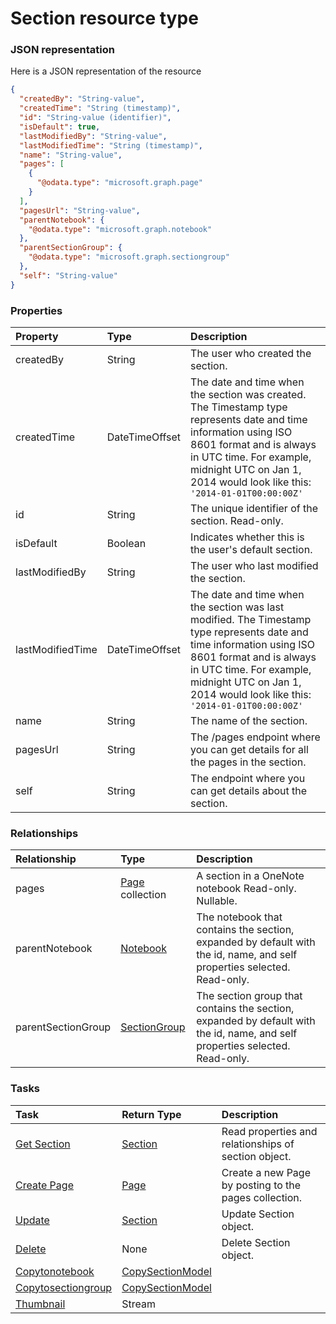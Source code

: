 # Section resource type



### JSON representation

Here is a JSON representation of the resource

<!-- {
  "blockType": "resource",
  "optionalProperties": [
    "pages",
    "parentNotebook",
    "parentSectionGroup"
  ],
  "@odata.type": "microsoft.graph.section"
}-->

```json
{
  "createdBy": "String-value",
  "createdTime": "String (timestamp)",
  "id": "String-value (identifier)",
  "isDefault": true,
  "lastModifiedBy": "String-value",
  "lastModifiedTime": "String (timestamp)",
  "name": "String-value",
  "pages": [
    {
      "@odata.type": "microsoft.graph.page"
    }
  ],
  "pagesUrl": "String-value",
  "parentNotebook": {
    "@odata.type": "microsoft.graph.notebook"
  },
  "parentSectionGroup": {
    "@odata.type": "microsoft.graph.sectiongroup"
  },
  "self": "String-value"
}

```
### Properties
| Property	   | Type	|Description|
|:---------------|:--------|:----------|
|createdBy|String|The user who created the section. |
|createdTime|DateTimeOffset|The date and time when the section was created. The Timestamp type represents date and time information using ISO 8601 format and is always in UTC time. For example, midnight UTC on Jan 1, 2014 would look like this: `'2014-01-01T00:00:00Z'`|
|id|String|The unique identifier of the section.  Read-only.|
|isDefault|Boolean|Indicates whether this is the user's default section.|
|lastModifiedBy|String|The user who last modified the section. |
|lastModifiedTime|DateTimeOffset|The date and time when the section was last modified. The Timestamp type represents date and time information using ISO 8601 format and is always in UTC time. For example, midnight UTC on Jan 1, 2014 would look like this: `'2014-01-01T00:00:00Z'`|
|name|String|The name of the section. |
|pagesUrl|String|The /pages endpoint where you can get details for all the pages in the section.|
|self|String|The endpoint where you can get details about the section. |

### Relationships
| Relationship | Type	|Description|
|:---------------|:--------|:----------|
|pages|[Page](page.md) collection|A section in a OneNote notebook  Read-only. Nullable.|
|parentNotebook|[Notebook](notebook.md)|The notebook that contains the section, expanded by default with the id, name, and self properties selected.  Read-only.|
|parentSectionGroup|[SectionGroup](sectiongroup.md)|The section group that contains the section, expanded by default with the id, name, and self properties selected.  Read-only.|

### Tasks

| Task		   | Return Type	|Description|
|:---------------|:--------|:----------|
|[Get Section](../api/section_get.md) | [Section](section.md) |Read properties and relationships of section object.|
|[Create Page](../api/section_post_pages.md) |[Page](page.md)| Create a new Page by posting to the pages collection.|
|[Update](../api/section_update.md) | [Section](section.md)	|Update Section object. |
|[Delete](../api/section_delete.md) | None |Delete Section object. |
|[Copytonotebook](../api/section_copytonotebook.md)|[CopySectionModel](copysectionmodel.md)||
|[Copytosectiongroup](../api/section_copytosectiongroup.md)|[CopySectionModel](copysectionmodel.md)||
|[Thumbnail](../api/section_thumbnail.md)|Stream||

<!-- uuid: eff771e3-534b-4bc8-84bb-f12d0b787ef5
2015-10-21 09:37:36 UTC -->
<!-- {
  "type": "#page.annotation",
  "description": "Section resource",
  "keywords": "",
  "section": "documentation",
  "tocPath": ""
}-->
